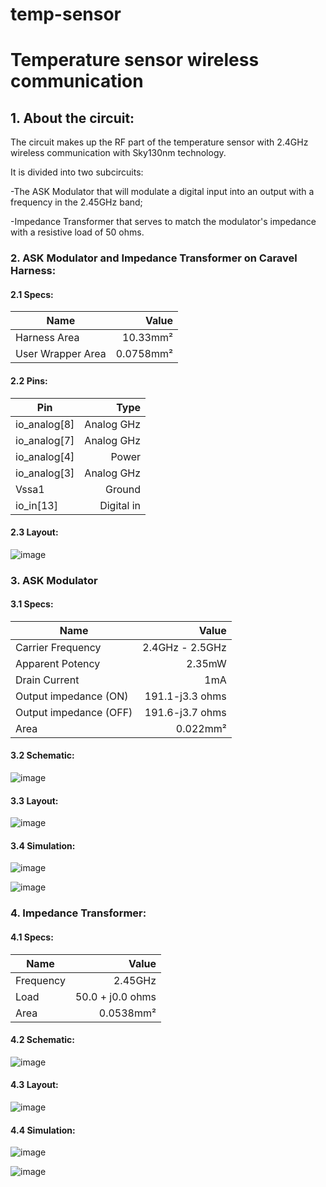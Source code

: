 # temp-sensor
# Temperature sensor wireless communication

## 1. About the circuit:
  The circuit makes up the RF part of the temperature sensor with 2.4GHz wireless communication with Sky130nm technology.

  It is divided into two subcircuits:
  
 -The ASK Modulator that will modulate a digital input into an output with a frequency in the 2.45GHz band; 
 
 -Impedance Transformer that serves to match the modulator's impedance with a resistive load of 50 ohms.

### 2. ASK Modulator and Impedance Transformer on Caravel Harness:

#### 2.1 Specs:

Name | Value
--------- | ------:
Harness Area | 10.33mm²
User Wrapper Area | 0.0758mm²

#### 2.2 Pins:
  
  Pin | Type
  ---- | ----:
  io_analog[8] | Analog GHz
  io_analog[7] | Analog GHz
  io_analog[4] | Power
  io_analog[3] | Analog GHz
  Vssa1 | Ground
  io_in[13] | Digital in

#### 2.3 Layout: 

![image](https://user-images.githubusercontent.com/80465879/158095389-9c97b67d-c040-4b6a-bd27-b9130057c0bf.png)

### 3. ASK Modulator
#### 3.1 Specs:

Name | Value
--------- | ------:
Carrier Frequency | 2.4GHz - 2.5GHz
Apparent Potency | 2.35mW
Drain Current | 1mA
Output impedance (ON)| 191.1-j3.3 ohms
Output impedance (OFF)| 191.6-j3.7 ohms
Area | 0.022mm²

#### 3.2 Schematic:

![image](https://user-images.githubusercontent.com/80465879/157763862-80e357fb-cd03-4b21-bc23-bb35dac79379.png)

#### 3.3 Layout:

![image](https://user-images.githubusercontent.com/80465879/158095248-fdb7e7cf-fa73-457f-8f9b-243dc0f7540a.png)

#### 3.4 Simulation:

![image](https://user-images.githubusercontent.com/80465879/156936018-c29da456-ba1e-4673-b168-62b3e4492b89.png)


![image](https://user-images.githubusercontent.com/80465879/156935980-32720b57-b6b0-48c5-b4cf-1804c36cf6fd.png)


### 4. Impedance Transformer:

#### 4.1 Specs:

Name | Value
--------- | ------:
Frequency | 2.45GHz
Load | 50.0 + j0.0 ohms
Area | 0.0538mm²

#### 4.2 Schematic:

![image](https://user-images.githubusercontent.com/80465879/157763649-df599fd6-033a-4d69-af7a-6ac128a25b0a.png)

#### 4.3 Layout:

![image](https://user-images.githubusercontent.com/80465879/158095155-cbabb889-b652-4ba4-b6b0-d5bb81f61815.png)

#### 4.4 Simulation:

![image](https://user-images.githubusercontent.com/80465879/156935854-bd2c81ac-dd8b-4438-a2bf-e6c9801d1531.png)

![image](https://user-images.githubusercontent.com/80465879/156935861-5a420033-b3ca-4c09-9c9c-714c1185246e.png)

